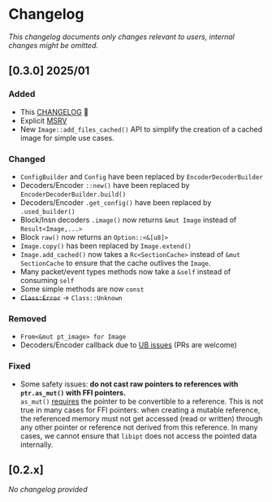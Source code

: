 # Changelog

_This changelog documents only changes relevant to users, internal changes might be omitted._

## [0.3.0] 2025/01

### Added

- This [CHANGELOG](./CHANGELOG.md) 🎉
- Explicit [MSRV](Cargo.toml)
- New `Image::add_files_cached()` API to simplify the creation of a cached image for simple use cases.

### Changed

- `ConfigBuilder` and `Config` have been replaced by `EncoderDecoderBuilder`
- Decoders/Encoder `::new()` have been replaced by `EncoderDecoderBuilder.build()`
- Decoders/Encoder `.get_config()` have been replaced by `.used_builder()`
- Block/Insn decoders `.image()` now returns `&mut Image` instead of `Result<Image,...>`
- Block `raw()` now returns an `Option::<&[u8]>`
- `Image.copy()` has been replaced by `Image.extend()`
- `Image.add_cached()` now takes a `Rc<SectionCache>` instead of `&mut SectionCache` to ensure that the cache outlives the `Image`. 
- Many packet/event types methods now take a `&self` instead of consuming `self`
- Some simple methods are now `const`
- ~~`Class:Error`~~ -> `Class::Unknown`

### Removed

- `From<&mut pt_image> for Image`
- Decoders/Encoder callback due to [UB issues](https://github.com/sum-catnip/libipt-rs/issues/9) (PRs are welcome)

### Fixed

- Some safety issues: __do not cast raw pointers to references with `ptr.as_mut()` with FFI pointers.__  
  `as_mut()` [requires](https://doc.rust-lang.org/std/ptr/index.html#pointer-to-reference-conversion) the pointer to be  convertible to a reference.
  This is not true in many cases for FFI pointers: when creating a mutable reference, the referenced memory must not get accessed (read or written) through any other pointer or reference not derived from this reference.
  In many cases, we cannot ensure that `libipt` does not access the pointed data internally.

## [0.2.x]

_No changelog provided_
